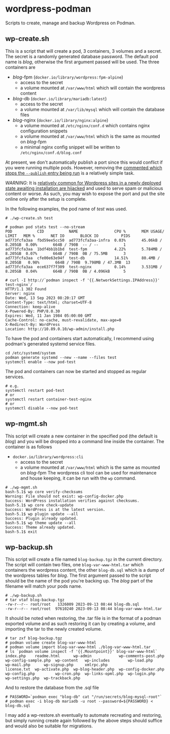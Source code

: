 # wordpress-podman
Scripts to create, manage and backup Wordpress on Podman.

## wp-create.sh
This is a script that will create a pod, 3 containers, 3 volumes and a secret.
The secret is a randomly generated database password.
The default pod name is *blog*, otherwise the first argument passed will be used.
The three containers are
- *blog*-fpm (`docker.io/library/wordpress:fpm-alpine`)
  - access to the secret
  - a volume mounted at `/var/www/html` which will contain the wordpress content
- *blog*-db (`docker.io/library/mariadb:latest`)
  - access to the secret
  - a volume mounted at `/var/lib/mysql` which will contain the database files
- *blog*-nginx (`docker.io/library/nginx:alpine`)
  - a volume mounted at `/etc/nginx/conf.d` which contains nginx configuration snippets
  - a volume mounted at `/var/www/html` which is the same as mounted on *blog*-fpm
  - a minimal nginx config snippet will be written to `/etc/nginx/conf.d/blog.conf`

At present, we don't automatically publish a port since this would conflict if you were running multiple pods. However, removing the [commented which stops the `--publish` entry being run](https://github.com/guest42069/wordpress-podman/blob/main/wp-create.sh#L26) is a relatively simple task.

_WARNING_: It is [relatively common for Wordpress sites in a newly deployed state awaiting installation are hijacked](https://www.wordfence.com/blog/2017/07/hackers-find-wordpress-within-30-mins/) and used to serve spam or malicious content or worse. As such, you may wish to expose the port and put the site online only after the setup is complete.

In the following examples, the pod name of *test* was used.

```
# ./wp-create.sh test

# podman pod stats test --no-stream
POD           CID           NAME                CPU %       MEM USAGE/ LIMIT   MEM %       NET IO       BLOCK IO          PIDS
ad773fcfa3aa  fbd59ee5cc50  ad773fcfa3aa-infra  0.03%       45.06kB / 8.205GB  0.00%       664B / 790B  -- / --           1
ad773fcfa3aa  1bdf4bb1b1bd  test-fpm            4.22%       5.784MB / 8.205GB  0.07%       664B / 790B  0B / 75.5MB       3
ad773fcfa3aa  cfe00e63e94f  test-db             14.51%      80.4MB / 8.205GB   0.98%       664B / 790B  9.798MB / 47.3MB  13
ad773fcfa3aa  ece637f7f309  test-nginx          0.14%       3.531MB / 8.205GB  0.04%       664B / 790B  0B / 4.096kB      5

# curl -I http://`podman inspect -f '{{.NetworkSettings.IPAddress}}' test-nginx`/
HTTP/1.1 302 Found
Server: nginx
Date: Wed, 13 Sep 2023 08:20:17 GMT
Content-Type: text/html; charset=UTF-8
Connection: keep-alive
X-Powered-By: PHP/8.0.30
Expires: Wed, 11 Jan 1984 05:00:00 GMT
Cache-Control: no-cache, must-revalidate, max-age=0
X-Redirect-By: WordPress
Location: http://10.89.0.10/wp-admin/install.php
```

To have the pod and containers start automatically, I recommend using podman's generated systemd service files.

```
cd /etc/systemd/system
podman generate systemd --new --name --files test
systemctl enable --now pod-test
```

The pod and containers can now be started and stopped as regular services.

```
# e.g.
systemctl restart pod-test
# or
systemctl restart container-test-nginx
# or
systemctl disable --now pod-test
```

## wp-mgmt.sh
This script will create a new container in the specified pod (the default is *blog*) and you will be dropped into a command line inside the container.
The container is as follows
- `docker.io/library/wordpress:cli`
  - access to the secret
  - a volume mounted at `/var/www/html` which is the same as mounted on *blog*-fpm
The wordpress cli tool can be used for maintenance and house keeping, it can be run with the `wp` command.

```
# ./wp-mgmt.sh
bash-5.1$ wp core verify-checksums
Warning: File should not exist: wp-config-docker.php
Success: WordPress installation verifies against checksums.
bash-5.1$ wp core check-update
Success: WordPress is at the latest version.
bash-5.1$ wp plugin update --all
Success: Plugin already updated.
bash-5.1$ wp theme update --all
Success: Theme already updated.
bash-5.1$ exit
```

## wp-backup.sh
This script will create a file named `blog-backup.tgz` in the current directory.
The script will contain two files, one `blog-var-www-html.tar` which containers the wordpress content, the other `blog-db.sql` which is a dump of the wordpress tables for *blog*.
The first argument passed to the script should be the name of the pod you're backing up. The *blog* part of the filename will match your pods name.

```
# ./wp-backup.sh
# tar vtaf blog-backup.tgz
-rw-r--r-- root/root   1326009 2023-09-13 08:44 blog-db.sql
-rw-r--r-- root/root  97610240 2023-09-13 08:44 blog-var-www-html.tar
```

It should be noted when restoring, the .tar file is in the format of a podman exported volume and as such restoring it can by creating a volume, and importing the tar to the newly created volume.

```
# tar zxf blog-backup.tgz
# podman volume create blog-var-www-html
# podman volume import blog-var-www-html ./blog-var-www-html.tar
# ls `podman volume inspect -f '{{.Mountpoint}}' blog-var-www-html`
index.php    readme.html      wp-admin            wp-comments-post.php  wp-config-sample.php  wp-content   wp-includes        wp-load.php   wp-mail.php      wp-signup.php     xmlrpc.php
license.txt  wp-activate.php  wp-blog-header.php  wp-config-docker.php  wp-config.php         wp-cron.php  wp-links-opml.php  wp-login.php  wp-settings.php  wp-trackback.php
```

And to restore the database from the .sql file

```
# PASSWORD=`podman exec "blog-db" cat "/run/secrets/blog-mysql-root"`
# podman exec -i blog-db mariadb -u root --password=${PASSWORD} < blog-db.sql
```

I may add a wp-restore.sh eventually to automate recreating and restoring, but simply running create again followed by the above steps should suffice and would also be suitable for migrations.
